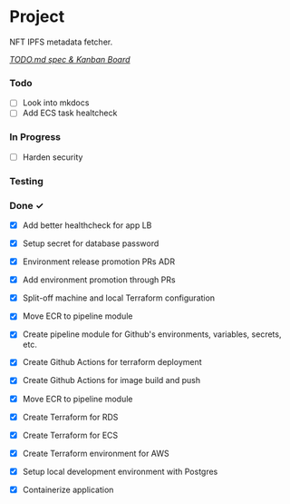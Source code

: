 # Project

NFT IPFS metadata fetcher.

<em>[TODO.md spec & Kanban Board](https://bit.ly/3fCwKfM)</em>

### Todo

- [ ] Look into mkdocs  
- [ ] Add ECS task healtcheck  

### In Progress

- [ ] Harden security  

### Testing


### Done ✓

- [x] Add better healthcheck for app LB  
- [x] Setup secret for database password  
- [x] Environment release promotion PRs ADR  
- [x] Add environment promotion through PRs  
- [x] Split-off machine and local Terraform configuration  
- [x] Move ECR to pipeline module  
- [x] Create pipeline module for Github's environments, variables, secrets, etc.  
- [x] Create Github Actions for terraform deployment  
- [x] Create Github Actions for image build and push  
- [x] Move ECR to pipeline module  
- [x] Create Terraform for RDS  
- [x] Create Terraform for ECS  
- [x] Create Terraform environment for AWS  
- [x] Setup local development environment with Postgres  
- [x] Containerize application  

